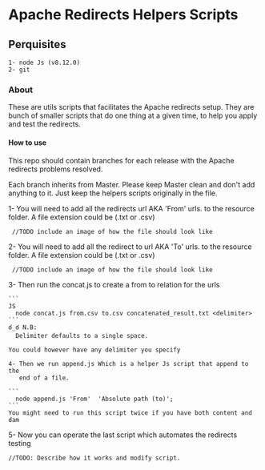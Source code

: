 # Apache Redirects Helpers Scripts

## Perquisites
    1- node Js (v8.12.0)
    2- git

### About

These are utils scripts that facilitates the Apache redirects setup. They are
bunch of smaller scripts that do one thing at a given time, to help you apply
and test the redirects.

#### How to use
This repo should contain branches for each release with the Apache redirects
problems resolved.

Each branch inherits from Master. Please keep Master clean and don't add anything
to it. Just keep the helpers scripts originally in the file.

  1- You will need to add all the redirects url AKA 'From' urls. to the resource
     folder. A file extension could be  (.txt or .csv)

     //TODO include an image of how the file should look like

  2- You will need to add all the redirect to url AKA 'To' urls. to the resource
     folder.  A file extension could be  (.txt or .csv)

     //TODO include an image of how the file should look like

  3- Then run the concat.js to create a from to relation for the urls

    ```
    JS
      node concat.js from.csv to.csv concatenated_result.txt <delimiter>
    ```
    ఠ_ఠ N.B:
      Delimiter defaults to a single space.

    You could however have any delimiter you specify

    4- Then we run append.js Which is a helper Js script that append to the
       end of a file.

    ```
      node append.js 'From'  'Absolute path (to)';
    ```
    You might need to run this script twice if you have both content and dam

   5- Now you can operate the last script which automates the redirects testing

    //TODO: Describe how it works and modify script.
